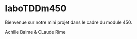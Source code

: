 # laboTDDm450

Bienvenue sur notre mini projet dans le cadre du module 450.

Achille Balme & CLaude Rime
